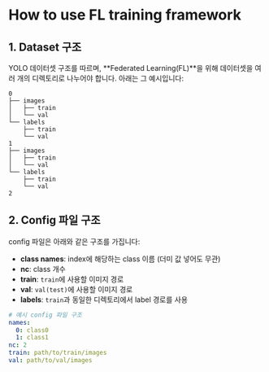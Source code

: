 # How to use FL training framework

## 1. Dataset 구조

YOLO 데이터셋 구조를 따르며, **Federated Learning(FL)**을 위해 데이터셋을 여러 개의 디렉토리로 나누어야 합니다. 아래는 그 예시입니다:

```
0
├── images
│   ├── train
│   └── val
└── labels
    ├── train
    └── val
1
├── images
│   ├── train
│   └── val
└── labels
    ├── train
    └── val
2
```
## 2. Config 파일 구조

config 파일은 아래와 같은 구조를 가집니다:

- **class names**: index에 해당하는 class 이름 (더미 값 넣어도 무관)
- **nc**: class 개수
- **train**: `train`에 사용할 이미지 경로
- **val**: `val(test)`에 사용할 이미지 경로
- **labels**: `train`과 동일한 디렉토리에서 label 경로를 사용

```yaml
# 예시 config 파일 구조
names:
  0: class0
  1: class1
nc: 2
train: path/to/train/images
val: path/to/val/images
```
